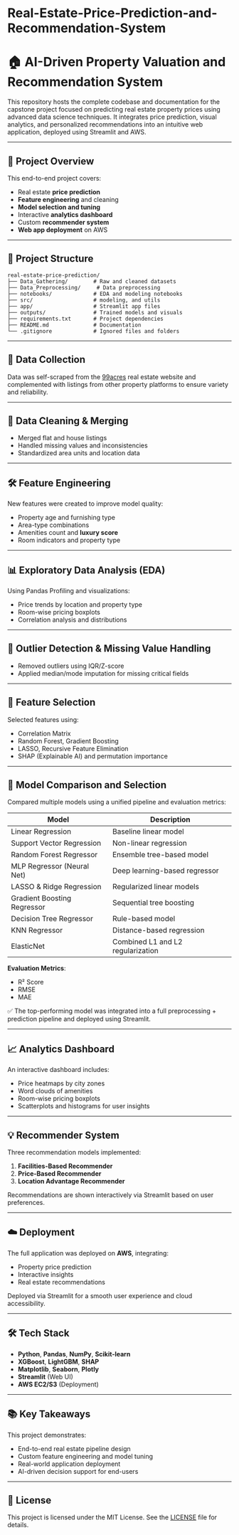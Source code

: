 # Real-Estate-Price-Prediction-and-Recommendation-System

# 🏠 AI-Driven Property Valuation and Recommendation System

This repository hosts the complete codebase and documentation for the capstone project focused on predicting real estate property prices using advanced data science techniques. It integrates price prediction, visual analytics, and personalized recommendations into an intuitive web application, deployed using Streamlit and AWS.

---

## 📌 Project Overview

This end-to-end project covers:
- Real estate **price prediction**
- **Feature engineering** and cleaning
- **Model selection and tuning**
- Interactive **analytics dashboard**
- Custom **recommender system**
- **Web app deployment** on AWS

---

## 📁 Project Structure

```
real-estate-price-prediction/
├── Data_Gathering/        # Raw and cleaned datasets
├── Data_Preprocessing/     # Data preprocessing
├── notebooks/             # EDA and modeling notebooks
├── src/                   # modeling, and utils
├── app/                   # Streamlit app files
├── outputs/               # Trained models and visuals
├── requirements.txt       # Project dependencies
├── README.md              # Documentation
└── .gitignore             # Ignored files and folders
```

---

## 🧾 Data Collection

Data was self-scraped from the [99acres](https://www.99acres.com) real estate website and complemented with listings from other property platforms to ensure variety and reliability.

---

## 🧹 Data Cleaning & Merging

- Merged flat and house listings
- Handled missing values and inconsistencies
- Standardized area units and location data

---

## 🛠️ Feature Engineering

New features were created to improve model quality:
- Property age and furnishing type
- Area-type combinations
- Amenities count and **luxury score**
- Room indicators and property type

---

## 📊 Exploratory Data Analysis (EDA)

Using Pandas Profiling and visualizations:
- Price trends by location and property type
- Room-wise pricing boxplots
- Correlation analysis and distributions

---

## 🚫 Outlier Detection & Missing Value Handling

- Removed outliers using IQR/Z-score
- Applied median/mode imputation for missing critical fields

---

## 🧠 Feature Selection

Selected features using:
- Correlation Matrix
- Random Forest, Gradient Boosting
- LASSO, Recursive Feature Elimination
- SHAP (Explainable AI) and permutation importance

---

## 🤖 Model Comparison and Selection

Compared multiple models using a unified pipeline and evaluation metrics:

| Model                         | Description                         |
|------------------------------|-------------------------------------|
| Linear Regression            | Baseline linear model               |
| Support Vector Regression    | Non-linear regression               |
| Random Forest Regressor      | Ensemble tree-based model           |
| MLP Regressor (Neural Net)   | Deep learning-based regressor       |
| LASSO & Ridge Regression     | Regularized linear models           |
| Gradient Boosting Regressor  | Sequential tree boosting            |
| Decision Tree Regressor      | Rule-based model                    |
| KNN Regressor                | Distance-based regression           |
| ElasticNet                   | Combined L1 and L2 regularization   |

**Evaluation Metrics**:
- R² Score
- RMSE
- MAE

✅ The top-performing model was integrated into a full preprocessing + prediction pipeline and deployed using Streamlit.

---

## 📈 Analytics Dashboard

An interactive dashboard includes:
- Price heatmaps by city zones
- Word clouds of amenities
- Room-wise pricing boxplots
- Scatterplots and histograms for user insights

---

## 💡 Recommender System

Three recommendation models implemented:
1. **Facilities-Based Recommender**
2. **Price-Based Recommender**
3. **Location Advantage Recommender**

Recommendations are shown interactively via Streamlit based on user preferences.

---

## ☁️ Deployment

The full application was deployed on **AWS**, integrating:
- Property price prediction
- Interactive insights
- Real estate recommendations

Deployed via Streamlit for a smooth user experience and cloud accessibility.

---

## 🛠️ Tech Stack

- **Python**, **Pandas**, **NumPy**, **Scikit-learn**
- **XGBoost**, **LightGBM**, **SHAP**
- **Matplotlib**, **Seaborn**, **Plotly**
- **Streamlit** (Web UI)
- **AWS EC2/S3** (Deployment)

---

## 📚 Key Takeaways

This project demonstrates:
- End-to-end real estate pipeline design
- Custom feature engineering and model tuning
- Real-world application deployment
- AI-driven decision support for end-users

---

## 📄 License

This project is licensed under the MIT License. See the [LICENSE](LICENSE) file for details.

